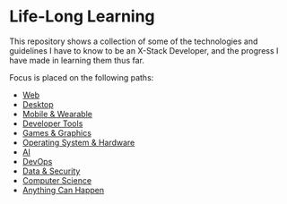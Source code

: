 # Life-Long Learning

This repository shows a collection of some of the technologies and guidelines I have to know to be an X-Stack Developer, and the progress I have made in learning them thus far.

Focus is placed on the following paths:
* [Web](/Web)
* [Desktop](/Desktop)
* [Mobile & Wearable](/Mobile-%26-Wearable)
* [Developer Tools](/Developer-Tools)
* [Games & Graphics](/Games-%26-Graphics)
* [Operating System & Hardware](/Operating-System-%26-Hardware)
* [AI](/AI)
* [DevOps](/DevOps)
* [Data & Security](/Data-%26-Security)
* [Computer Science](/Computer-Science)
* [Anything Can Happen](/Anything-Can-Happen)
